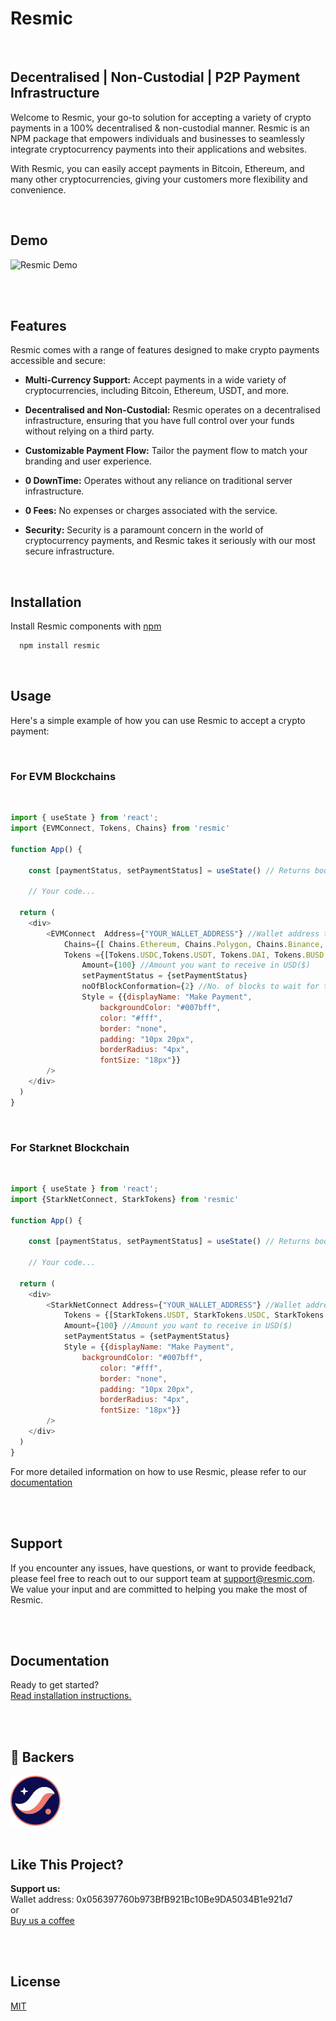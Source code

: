 
# Resmic
</br>

## Decentralised |  Non-Custodial | P2P Payment Infrastructure

Welcome to Resmic, your go-to solution for accepting a variety of crypto payments in a 100% decentralised & non-custodial manner. Resmic is an NPM package that empowers individuals and businesses to seamlessly integrate cryptocurrency payments into their applications and websites. 

With Resmic, you can easily accept payments in Bitcoin, Ethereum, and many other cryptocurrencies, giving your customers more flexibility and convenience.

</br>

## Demo

<!-- https://github.com/0xResmic/componentcreation/assets/90379168/640b10f1-cce4-4be7-b28d-609f354b7506 -->
<!-- https://youtu.be/MVKHNkfOqXA -->
![Resmic Demo](src/assets/resmic_demo.gif "Resmic Demo")

</br>
</br>

## Features
Resmic comes with a range of features designed to make crypto payments accessible and secure:

- **Multi-Currency Support:** Accept payments in a wide variety of cryptocurrencies, including Bitcoin, Ethereum, USDT, and more.

- **Decentralised and Non-Custodial:** Resmic operates on a decentralised infrastructure, ensuring that you have full control over your funds without relying on a third party.

- **Customizable Payment Flow:** Tailor the payment flow to match your branding and user experience.

- **0 DownTime:** Operates without any reliance on traditional server infrastructure.

- **0 Fees:**  No expenses or charges associated with the service.

- **Security:** Security is a paramount concern in the world of cryptocurrency payments, and Resmic takes it seriously with our most secure infrastructure.


 </br>
 
## Installation

Install Resmic components with [npm](https://www.npmjs.com/package/resmic)
</br>
```bash
  npm install resmic

```
</br>
    
## Usage
Here's a simple example of how you can use Resmic to accept a crypto payment:

</br>

### For EVM Blockchains
</br>

```javascript
import { useState } from 'react';
import {EVMConnect, Tokens, Chains} from 'resmic'

function App() {

	const [paymentStatus, setPaymentStatus] = useState() // Returns bool after the payment
	
	// Your code...

  return (
	<div>
	    <EVMConnect  Address={"YOUR_WALLET_ADDRESS"} //Wallet address to receive funds
	        Chains={[ Chains.Ethereum, Chains.Polygon, Chains.Binance, Chains.Goerli]} //Choose the blockchains to allow payments from
        	Tokens ={[Tokens.USDC,Tokens.USDT, Tokens.DAI, Tokens.BUSD, Tokens.MATIC, Tokens.ETH , Tokens.GETH, Tokens.Bitcoin]} //Choose the Tokens to accept payments from
                Amount={100} //Amount you want to receive in USD($)
                setPaymentStatus = {setPaymentStatus}
                noOfBlockConformation={2} //No. of blocks to wait for the payment conformation (Optional)
                Style = {{displayName: "Make Payment", 
                    backgroundColor: "#007bff",
                    color: "#fff",
                    border: "none",
                    padding: "10px 20px",
                    borderRadius: "4px",
                    fontSize: "18px"}}
	    />
	</div>
  )
}
```
</br>

### For Starknet Blockchain
</br>

```javascript
import { useState } from 'react';
import {StarkNetConnect, StarkTokens} from 'resmic'

function App() {

	const [paymentStatus, setPaymentStatus] = useState() // Returns bool after the payment
	
	// Your code...

  return (
	<div>
	    <StarkNetConnect Address={"YOUR_WALLET_ADDRESS"} //Wallet address to receive funds
	        Tokens = {[StarkTokens.USDT, StarkTokens.USDC, StarkTokens.ETH, StarkTokens.Bitcoin]} //Choose the Tokens to accept payments from
	        Amount={100} //Amount you want to receive in USD($)
	        setPaymentStatus = {setPaymentStatus} 
	        Style = {{displayName: "Make Payment", 
	            backgroundColor: "#007bff",
                    color: "#fff",
                    border: "none",
                    padding: "10px 20px",
                    borderRadius: "4px",
                    fontSize: "18px"}}
	    />
	</div>
  )
}
```


For more detailed information on how to use Resmic, please refer to our [documentation](https://www.docs.resmic.com)

</br>
</br>

## Support

If you encounter any issues, have questions, or want to provide feedback, please feel free to reach out to our support team at support@resmic.com. We value your input and are committed to helping you make the most of Resmic.

</br>
</br>

## Documentation

Ready to get started? 
</br>
[Read installation instructions.](https://www.docs.resmic.com)

</br>
</br>

## 🏅 Backers

<img width="80" height="80" alt="Starknet Blockchain" src="src/assets/starknet.png">


</br>
</br>

## Like This Project?
**Support us:**
</br>
	Wallet address: 0x056397760b973BfB921Bc10Be9DA5034B1e921d7
 </br>
 or
 </br>
 	[Buy us a coffee](https://www.buymeacoffee.com/resmic)

</br>
</br>

## License

[MIT](https://choosealicense.com/licenses/mit/)


